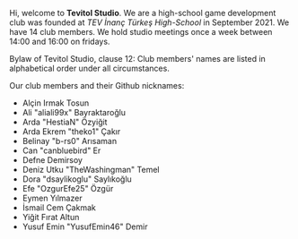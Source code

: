 Hi, welcome to **Tevitol Studio**. We are a high-school game development club was founded at *TEV İnanç Türkeş High-School* in September 2021. We have 14 club members. We hold studio meetings once a week between 14:00 and 16:00 on fridays.

Bylaw of Tevitol Studio, clause 12: Club members' names are listed in alphabetical order under all circumstances.

Our club members and their Github nicknames:

- Alçin Irmak	Tosun
- Ali "aliali99x" Bayraktaroğlu
- Arda "HestiaN" Özyiğit
- Arda Ekrem "theko1"	Çakır
- Belinay	"b-rs0" Arısaman 
- Can "canbluebird" Er
- Defne Demirsoy
- Deniz Utku "TheWashingman" Temel
- Dora "dsaylikoglu" Saylıkoğlu
- Efe "OzgurEfe25"	Özgür
- Eymen Yılmazer
- İsmail Cem Çakmak
- Yiğit Fırat Altun
- Yusuf Emin "YusufEmin46" Demir
